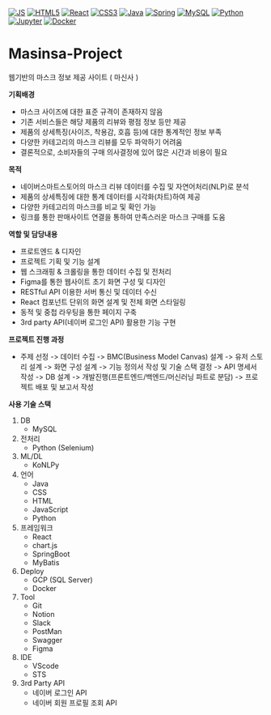 [![JS](https://img.shields.io/badge/JavaScript-F7DF1E?style=flat-square&logo=JavaScript&logoColor=white)](https://github.com/dragong-sm/Masinsa-Project)
  [![HTML5](https://img.shields.io/badge/HTML5-E34F26?style=flat-square&logo=HTML5&logoColor=white)](https://github.com/dragong-sm/Masinsa-Project)
  [![React](https://img.shields.io/badge/React-61DAFB?style=flat-square&logo=React&logoColor=white)](https://github.com/dragong-sm/Masinsa-Project)
  [![CSS3](https://img.shields.io/badge/CSS3-1572B6?style=flat-square&logo=CSS3&logoColor=white)](https://github.com/dragong-sm/Masinsa-Project)
  [![Java](https://img.shields.io/badge/Java-007396?style=flat-square&logo=Java&logoColor=white)](https://github.com/Joowon0220/weather)
  [![Spring](https://img.shields.io/badge/Spring-6DB33F6?style=flat-square&logo=Spring&logoColor=white)](https://github.com/dragong-sm/Masinsa-Project)
  [![MySQL](https://img.shields.io/badge/MySQL-4479A1?style=flat-square&logo=MySQL&logoColor=white)](https://github.com/dragong-sm/Masinsa-Project)
  [![Python](https://img.shields.io/badge/Python-3776AB?style=flat-square&logo=Python&logoColor=white)](https://github.com/dragong-sm/Yeonsu-Analysis)
  [![Jupyter](https://img.shields.io/badge/Jupyter-F37626?style=flat-square&logo=Jupyter&logoColor=white)](https://github.com/dragong-sm/Yeonsu-Analysis)
  [![Docker](https://img.shields.io/badge/Docker-2496ED?style=flat-square&logo=Docker&logoColor=white)](https://github.com/dragong-sm/Yeonsu-Analysis)


# Masinsa-Project
웹기반의 마스크 정보 제공 사이트 ( 마신사 )

**기획배경**

- 마스크 사이즈에 대한 표준 규격이 존재하지 않음
- 기존 서비스들은 해당 제품의 리뷰와 평점 정보 등만 제공
- 제품의 상세특징(사이즈, 착용감, 호흡 등)에 대한 통계적인 정보 부족
- 다양한 카테고리의 마스크 리뷰를 모두 파악하기 어려움
- 결론적으로, 소비자들의 구매 의사결정에 있어 많은 시간과 비용이 필요

**목적**

- 네이버스마트스토어의 마스크 리뷰 데이터를 수집 및 자연어처리(NLP)로 분석
- 제품의 상세특징에 대한 통계 데이터를 시각화(차트)하여 제공
- 다양한 카테고리의 마스크를 비교 및 확인 가능
- 링크를 통한 판매사이트 연결을 통하여 만족스러운 마스크 구매를 도움

**역할 및 담당내용**

- 프로트엔드 & 디자인
- 프로젝트 기획 및 기능 설계
- 웹 스크래핑 & 크롤링을 통한 데이터 수집 및 전처리
- Figma를 통한 웹사이트 초기 화면 구성 및 디자인
- RESTful API 이용한 서버 통신 및 데이터 수신
- React 컴포넌트 단위의 화면 설계 및 전체 화면 스타일링
- 동적 및 중첩 라우팅을 통한 페이지 구축
- 3rd party API(네이버 로그인 API) 활용한 기능 구현


**프로젝트 진행 과정**

- 주제 선정 -> 데이터 수집 -> BMC(Business Model Canvas) 설계 -> 유저 스토리 설계 -> 화면 구성 설계 -> 기능 정의서 작성 및 기술 스택 결정 -> API 명세서 작성 -> DB 설계 -> 개발진행(프론트엔드/백엔드/머신러닝 파트로 분담) -> 프로젝트 배포 및 보고서 작성

**사용 기술 스택**

1. DB
    - MySQL
2. 전처리
    - Python (Selenium)
3. ML/DL
    - KoNLPy
4. 언어
    - Java
    - CSS
    - HTML
    - JavaScript
    - Python
5. 프레임워크
    - React
    - chart.js
    - SpringBoot
    - MyBatis
6. Deploy
    - GCP (SQL Server)
    - Docker
7. Tool
    - Git
    - Notion
    - Slack
    - PostMan
    - Swagger
    - Figma
8. IDE
    - VScode
    - STS
9. 3rd Party API
    - 네이버 로그인 API
    - 네이버 회원 프로필 조회 API


